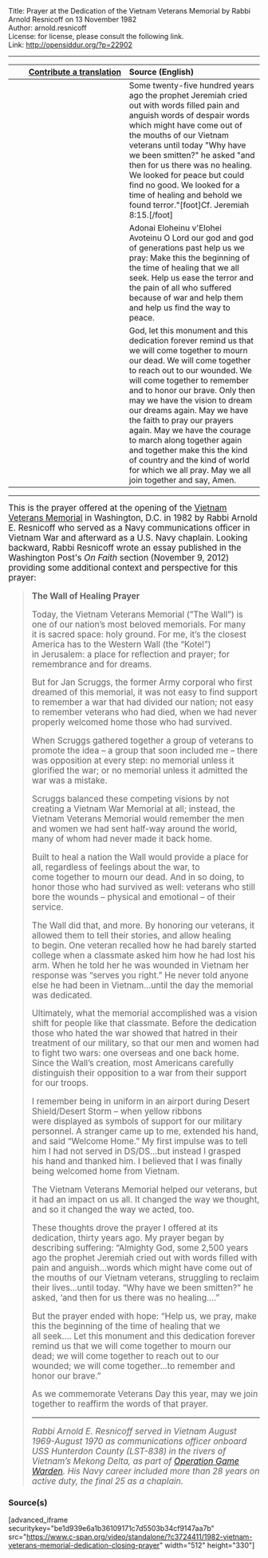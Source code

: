 <html>
<head></head>
<body>
Title: Prayer at the Dedication of the Vietnam Veterans Memorial by Rabbi Arnold Resnicoff on 13 November 1982<br />
Author: arnold.resnicoff<br />
License: for license, please consult the following link.<br />
Link: <a href="http://opensiddur.org/?p=22902">http://opensiddur.org/?p=22902</a>
<p />
<hr />

<table style="margin-left: auto;margin-right: auto;" class="draggable">
<thead><tr><th id="x" style="text-align: right;"><a href="/contributing/upload/">Contribute a translation</a></th><th style="text-align: left;">Source (English)</th></tr></thead>
<tbody>
<tr><td style="vertical-align:top;" width="46%">
<div class="liturgy"><span lang="he">

</span></div></td>
 
<td style="vertical-align:top;" width="53%">
<div class="english"> 
Some twenty-five hundred years ago 
the prophet Jeremiah
cried out with words filled pain and anguish
words of despair
words which might have come out of the mouths
of our Vietnam veterans until today
"Why have we been smitten?" he asked
"and then for us there was no healing.
We looked for peace but could find no good.
We looked for a time of healing
and behold we found terror."[foot]Cf. Jeremiah 8:15.[/foot]
</div></td></tr>


<tr><td style="vertical-align:top;" width="46%">
<div class="liturgy"><span lang="he">

</span></div></td>
 
<td style="vertical-align:top;" width="53%">
<div class="english">
Adonai Eloheinu v'Elohei Avoteinu
O Lord our god and god of generations past
help us we pray:
Make this the beginning of the time of healing that we all seek.
Help us ease the terror and the pain of all who suffered because of war
and help them and help us find the way to peace.
</div></td></tr>


<tr><td style="vertical-align:top;" width="46%">
<div class="liturgy"><span lang="he">

</span></div></td>
 
<td style="vertical-align:top;" width="53%">
<div class="english">
God, let this monument and this dedication
forever remind us that we will come together to mourn our dead.
We will come together to reach out to our wounded.
We will come together to remember and to honor our brave.
Only then may we have the vision to dream our dreams again.
May we have the faith to pray our prayers again.
May we have the courage to march along together again 
and together make this the kind of country 
and the kind of world for which we all pray.
May we all join together and say, Amen.
</div></td></tr>
</tbody></table>

<hr />

<div class="english" style="font-size: 1.2em";>
This is the prayer offered at the opening of the <a href="https://en.wikipedia.org/wiki/Vietnam_Veterans_Memorial">Vietnam Veterans Memorial</a> in Washington, D.C. in 1982 by Rabbi Arnold E. Resnicoff who served as a Navy communications officer in Vietnam War and afterward as a U.S. Navy chaplain. Looking backward, Rabbi Resnicoff wrote an essay published in the Washington Post's <em>On Faith</em> section (November 9, 2012) providing some additional context and perspective for this prayer:

<blockquote>
<strong>The Wall of Healing Prayer</strong>

Today, the Vietnam Veterans Memorial (”The Wall”) is one of our nation’s most beloved memorials. For many it is sacred space: holy ground. For me, it’s the closest America has to the Western Wall (the “Kotel”) in Jerusalem: a place for reflection and prayer; for remembrance and for dreams.

But for Jan Scruggs, the former Army corporal who first dreamed of this memorial, it was not easy to find support to remember a war that had divided our nation; not easy to remember veterans who had died, when we had never properly welcomed home those who had survived.

When Scruggs gathered together a group of veterans to promote the idea – a group that soon included me – there was opposition at every step: no memorial unless it glorified the war; or no memorial unless it admitted the war was a mistake.

Scruggs balanced these competing visions by not creating a Vietnam War Memorial at all; instead, the Vietnam Veterans Memorial would remember the men and women we had sent half-way around the world, many of whom had never made it back home.

Built to heal a nation the Wall would provide a place for all, regardless of feelings about the war, to come together to mourn our dead. And in so doing, to honor those who had survived as well: veterans who still bore the wounds – physical and emotional – of their service.

The Wall did that, and more. By honoring our veterans, it allowed them to tell their stories, and allow healing to begin. One veteran recalled how he had barely started college when a classmate asked him how he had lost his arm. When he told her he was wounded in Vietnam her response was “serves you right.” He never told anyone else he had been in Vietnam…until the day the memorial was dedicated.

Ultimately, what the memorial accomplished was a vision shift for people like that classmate. Before the dedication those who hated the war showed that hatred in their treatment of our military, so that our men and women had to fight two wars: one overseas and one back home. Since the Wall’s creation, most Americans carefully distinguish their opposition to a war from their support for our troops.

I remember being in uniform in an airport during Desert Shield/Desert Storm – when yellow ribbons were displayed as symbols of support for our military personnel. A stranger came up to me, extended his hand, and said “Welcome Home.” My first impulse was to tell him I had not served in DS/DS…but instead I grasped his hand and thanked him. I believed that I was finally being welcomed home from Vietnam.

The Vietnam Veterans Memorial helped our veterans, but it had an impact on us all. It changed the way we thought, and so it changed the way we acted, too.

These thoughts drove the prayer I offered at its dedication, thirty years ago. My prayer began by describing suffering: “Almighty God, some 2,500 years ago the prophet Jeremiah cried out with words filled with pain and anguish…words which might have come out of the mouths of our Vietnam veterans, struggling to reclaim their lives…until today. “Why have we been smitten?” he asked, ‘and then for us there was no healing….”

But the prayer ended with hope: “Help us, we pray, make this the beginning of the time of healing that we all seek…. Let this monument and this dedication forever remind us that we will come together to mourn our dead; we will come together to reach out to our wounded; we will come together…to remember and honor our brave.”

As we commemorate Veterans Day this year, may we join together to reaffirm the words of that prayer.

<hr />
<em>Rabbi Arnold E. Resnicoff served in Vietnam August 1969-August 1970 as communications officer onboard USS Hunterdon County (LST-838) in the rivers of Vietnam’s Mekong Delta, as part of <a href="https://en.wikipedia.org/wiki/Operation_Game_Warden">Operation Game Warden</a>. His Navy career included more than 28 years on active duty, the final 25 as a chaplain.</em>
</blockquote>

</div>

<h3>Source(s)</h3> 
 
[advanced_iframe securitykey="be1d939e6a1b36109171c7d5503b34cf9147aa7b" src="https://www.c-span.org/video/standalone/?c3724411/1982-vietnam-veterans-memorial-dedication-closing-prayer" width="512" height="330"]

 
</body>
</html>